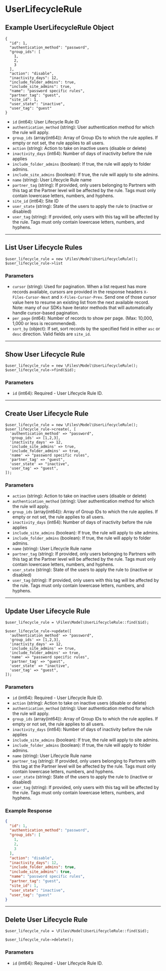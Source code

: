# UserLifecycleRule

## Example UserLifecycleRule Object

```
{
  "id": 1,
  "authentication_method": "password",
  "group_ids": [
    1,
    2,
    3
  ],
  "action": "disable",
  "inactivity_days": 12,
  "include_folder_admins": true,
  "include_site_admins": true,
  "name": "password specific rules",
  "partner_tag": "guest",
  "site_id": 1,
  "user_state": "inactive",
  "user_tag": "guest"
}
```

* `id` (int64): User Lifecycle Rule ID
* `authentication_method` (string): User authentication method for which the rule will apply.
* `group_ids` (array(int64)): Array of Group IDs to which the rule applies. If empty or not set, the rule applies to all users.
* `action` (string): Action to take on inactive users (disable or delete)
* `inactivity_days` (int64): Number of days of inactivity before the rule applies
* `include_folder_admins` (boolean): If true, the rule will apply to folder admins.
* `include_site_admins` (boolean): If true, the rule will apply to site admins.
* `name` (string): User Lifecycle Rule name
* `partner_tag` (string): If provided, only users belonging to Partners with this tag at the Partner level will be affected by the rule. Tags must only contain lowercase letters, numbers, and hyphens.
* `site_id` (int64): Site ID
* `user_state` (string): State of the users to apply the rule to (inactive or disabled)
* `user_tag` (string): If provided, only users with this tag will be affected by the rule. Tags must only contain lowercase letters, numbers, and hyphens.

---

## List User Lifecycle Rules

```
$user_lifecycle_rule = new \Files\Model\UserLifecycleRule();
$user_lifecycle_rule->list
```


### Parameters

* `cursor` (string): Used for pagination.  When a list request has more records available, cursors are provided in the response headers `X-Files-Cursor-Next` and `X-Files-Cursor-Prev`.  Send one of those cursor value here to resume an existing list from the next available record.  Note: many of our SDKs have iterator methods that will automatically handle cursor-based pagination.
* `per_page` (int64): Number of records to show per page.  (Max: 10,000, 1,000 or less is recommended).
* `sort_by` (object): If set, sort records by the specified field in either `asc` or `desc` direction. Valid fields are `site_id`.

---

## Show User Lifecycle Rule

```
$user_lifecycle_rule = new \Files\Model\UserLifecycleRule();
$user_lifecycle_rule->find($id);
```


### Parameters

* `id` (int64): Required - User Lifecycle Rule ID.

---

## Create User Lifecycle Rule

```
$user_lifecycle_rule = new \Files\Model\UserLifecycleRule();
$user_lifecycle_rule->create(, [
  'authentication_method' => "password",
  'group_ids' => [1,2,3],
  'inactivity_days' => 12,
  'include_site_admins' => true,
  'include_folder_admins' => true,
  'name' => "password specific rules",
  'partner_tag' => "guest",
  'user_state' => "inactive",
  'user_tag' => "guest",
]);
```


### Parameters

* `action` (string): Action to take on inactive users (disable or delete)
* `authentication_method` (string): User authentication method for which the rule will apply.
* `group_ids` (array(int64)): Array of Group IDs to which the rule applies. If empty or not set, the rule applies to all users.
* `inactivity_days` (int64): Number of days of inactivity before the rule applies
* `include_site_admins` (boolean): If true, the rule will apply to site admins.
* `include_folder_admins` (boolean): If true, the rule will apply to folder admins.
* `name` (string): User Lifecycle Rule name
* `partner_tag` (string): If provided, only users belonging to Partners with this tag at the Partner level will be affected by the rule. Tags must only contain lowercase letters, numbers, and hyphens.
* `user_state` (string): State of the users to apply the rule to (inactive or disabled)
* `user_tag` (string): If provided, only users with this tag will be affected by the rule. Tags must only contain lowercase letters, numbers, and hyphens.

---

## Update User Lifecycle Rule

```
$user_lifecycle_rule = \Files\Model\UserLifecycleRule::find($id);

$user_lifecycle_rule->update([
  'authentication_method' => "password",
  'group_ids' => [1,2,3],
  'inactivity_days' => 12,
  'include_site_admins' => true,
  'include_folder_admins' => true,
  'name' => "password specific rules",
  'partner_tag' => "guest",
  'user_state' => "inactive",
  'user_tag' => "guest",
]);
```

### Parameters

* `id` (int64): Required - User Lifecycle Rule ID.
* `action` (string): Action to take on inactive users (disable or delete)
* `authentication_method` (string): User authentication method for which the rule will apply.
* `group_ids` (array(int64)): Array of Group IDs to which the rule applies. If empty or not set, the rule applies to all users.
* `inactivity_days` (int64): Number of days of inactivity before the rule applies
* `include_site_admins` (boolean): If true, the rule will apply to site admins.
* `include_folder_admins` (boolean): If true, the rule will apply to folder admins.
* `name` (string): User Lifecycle Rule name
* `partner_tag` (string): If provided, only users belonging to Partners with this tag at the Partner level will be affected by the rule. Tags must only contain lowercase letters, numbers, and hyphens.
* `user_state` (string): State of the users to apply the rule to (inactive or disabled)
* `user_tag` (string): If provided, only users with this tag will be affected by the rule. Tags must only contain lowercase letters, numbers, and hyphens.

### Example Response

```json
{
  "id": 1,
  "authentication_method": "password",
  "group_ids": [
    1,
    2,
    3
  ],
  "action": "disable",
  "inactivity_days": 12,
  "include_folder_admins": true,
  "include_site_admins": true,
  "name": "password specific rules",
  "partner_tag": "guest",
  "site_id": 1,
  "user_state": "inactive",
  "user_tag": "guest"
}
```

---

## Delete User Lifecycle Rule

```
$user_lifecycle_rule = \Files\Model\UserLifecycleRule::find($id);

$user_lifecycle_rule->delete();
```

### Parameters

* `id` (int64): Required - User Lifecycle Rule ID.

